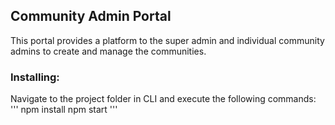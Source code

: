 

## Community Admin Portal

This portal provides a platform to the super admin and individual community admins to create and manage the communities.

### Installing:

Navigate to the project folder in CLI and execute the following commands:
'''
npm install
npm start
'''